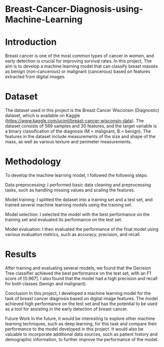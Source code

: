 # Breast-Cancer-Diagnosis-using-Machine-Learning
# Introduction
Breast cancer is one of the most common types of cancer in women, and early detection is crucial for improving survival rates. In this project, The aim is to develop a machine learning model that can classify breast masses as benign (non-cancerous) or malignant (cancerous) based on features extracted from digital images.

# Dataset
The dataset used in this project is the Breast Cancer Wisconsin (Diagnostic) dataset, which is available on Kaggle (https://www.kaggle.com/uciml/breast-cancer-wisconsin-data). The dataset consists of 569 samples and 30 features, and the target variable is a binary classification of the diagnosis (M = malignant, B = benign). The features in the dataset include measurements of the size and shape of the mass, as well as various texture and perimeter measurements.

# Methodology
To develop the machine learning model, I followed the following steps:

Data preprocessing: I performed basic data cleaning and preprocessing tasks, such as handling missing values and scaling the features.

Model training: I splitted the dataset into a training set and a test set, and trained several machine learning models using the training set. 

Model selection: I selected the model with the best performance on the training set and evaluated its performance on the test set.

Model evaluation: I then evaluated the performance of the final model using various evaluation metrics, such as accuracy, precision, and recall.

# Results
After training and evaluating several models, we found that the Decision Tree classifier achieved the best performance on the test set, with an F1 score of [0.967]. I also found that the model had a high precision and recall for both classes (benign and malignant).

Conclusion
In this project, I developed a machine learning model for the task of breast cancer diagnosis based on digital image features. The model achieved high performance on the test set and has the potential to be used as a tool for assisting in the early detection of breast cancer.

Future Work
In the future, it would be interesting to explore other machine learning techniques, such as deep learning, for this task and compare their performance to the model developed in this project. It would also be valuable to incorporate additional data sources, such as patient history and demographic information, to further improve the performance of the model.

